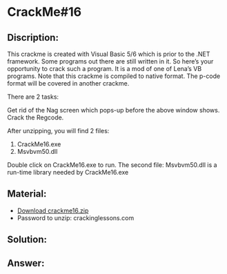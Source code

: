 # CrackMe#16

## Discription:
This crackme is created with Visual Basic 5/6 which is prior to the .NET framework. Some programs out there are still written in it. So here’s your opportunity to crack such a program. It is a mod of one of Lena’s VB programs. Note that this crackme is compiled to native format. The p-code format will be covered in another crackme.

There are 2 tasks:

Get rid of the Nag screen which pops-up before the above window shows.
Crack the Regcode.

After unzipping, you will find 2 files:

1. CrackMe16.exe
2. Msvbvm50.dll

Double click on CrackMe16.exe to run. The second file: Msvbvm50.dll is a run-time library needed by CrackMe16.exe

## Material:
- [Download crackme16.zip](https://github.com/paulchin/github-crackmes/blob/master/CrackMe16.zip)
- Password to unzip: crackinglessons.com

## Solution:

## Answer: